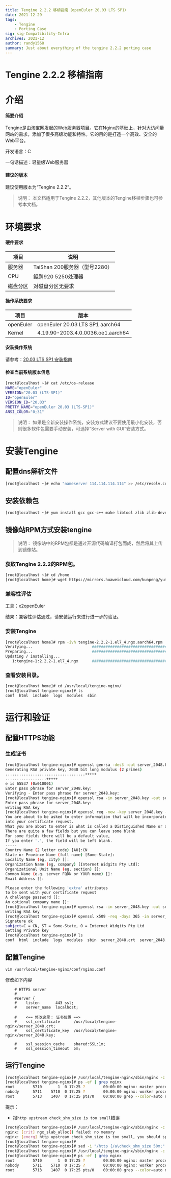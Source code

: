 ```yaml
---
title: Tengine 2.2.2 移植指南（openEuler 20.03 LTS SP1）
date: 2021-12-29
tags: 
    - Tengine
    - Porting Case
sig: sig-Compatibility-Infra
archives: 2021-12
author: randy1568
summary: Just about everything of the tengine 2.2.2 porting case
---
```


# Tengine 2.2.2 移植指南

# 介绍

#### 简要介绍

Tengine是由淘宝网发起的Web服务器项目。它在Nginx的基础上，针对大访问量网站的需求，添加了很多高级功能和特性。它的目的是打造一个高效、安全的Web平台。

开发语言：C

一句话描述：轻量级Web服务器


#### 建议的版本

建议使用版本为“Tengine 2.2.2”。

> 说明：
> 本文档适用于Tengine 2.2.2，其他版本的Tengine移植步骤也可参考本文档。

# 环境要求

#### 硬件要求

| 项目     | 说明                          |
| -------- | ----------------------------- |
| 服务器   | TaiShan 200服务器（型号2280） |
| CPU      | 鲲鹏920 5250处理器            |
| 磁盘分区 | 对磁盘分区无要求              |

#### 操作系统要求

| 项目       | 版本                               |
| --------- | --------------------------------- |
| openEuler | openEuler 20.03 LTS SP1 aarch64   |
| Kernel    | 4.19.90-2003.4.0.0036.oe1.aarch64 |

#### 安装操作系统

请参考：[20.03 LTS SP1 安装指南](https://openeuler.org/zh/docs/20.03_LTS_SP1/docs/Installation/installation.html)

#### 检查当前系统版本信息

```bash
[root@localhost ~]# cat /etc/os-release
NAME="openEuler"
VERSION="20.03 (LTS-SP1)"
ID="openEuler"
VERSION_ID="20.03"
PRETTY_NAME="openEuler 20.03 (LTS-SP1)"
ANSI_COLOR="0;31"
```

> 说明：
> 如果是全新安装操作系统，安装方式建议不要使用最小化安装，否则很多软件包需要手动安装，可选择“Server with GUI”安装方式。

# 安装Tengine

## 配置dns解析文件

```bash
[root@localhost ~]# echo "nameserver 114.114.114.114" >> /etc/resolv.conf
```

## 安装依赖包

```bash
[root@localhost ~]# yum install gcc gcc-c++ make libtool zlib zlib-devel pcre pcre-devel perl-devel perl-ExtUtils-Embed wget vim -y
```

## 镜像站RPM方式安装tengine

> 说明：
> 镜像站中的RPM包都是通过开源代码编译打包而成，然后将其上传到镜像站。

### 获取Tengine 2.2.2的RPM包。

```bash
[root@localhost ~]# cd /home
[root@localhost home]# wget https://mirrors.huaweicloud.com/kunpeng/yum/el/7/aarch64/Packages/web/tengine-2.2.2-1.el7_4.ngx.aarch64.rpm
```

### 兼容性评估

工具：x2openEuler

结果：兼容性评估通过，请安装运行来进行进一步的验证。


### 安装Tengine

```bash
[root@localhost home]# rpm -ivh tengine-2.2.2-1.el7_4.ngx.aarch64.rpm
Verifying...                          ################################# [100%]
Preparing...                          ################################# [100%]
Updating / installing...
   1:tengine-1:2.2.2-1.el7_4.ngx      ################################# [100%]
```


### 查看安装目录。

```bash
[root@localhost home]# cd /usr/local/tengine-nginx/
[root@localhost tengine-nginx]# ls
conf  html  include  logs  modules  sbin
```


# 运行和验证

## 配置HTTPS功能

### 生成证书

```bash
[root@localhost tengine-nginx]# openssl genrsa -des3 -out server_2048.key 2048
Generating RSA private key, 2048 bit long modulus (2 primes)
...................................+++++
..................+++++
e is 65537 (0x010001)
Enter pass phrase for server_2048.key:
Verifying - Enter pass phrase for server_2048.key:
[root@localhost tengine-nginx]# openssl rsa -in server_2048.key -out server_2048.key
Enter pass phrase for server_2048.key:
writing RSA key
[root@localhost tengine-nginx]# openssl req -new -key server_2048.key -out server_2048.csr
You are about to be asked to enter information that will be incorporated
into your certificate request.
What you are about to enter is what is called a Distinguished Name or a DN.
There are quite a few fields but you can leave some blank
For some fields there will be a default value,
If you enter '.', the field will be left blank.
-----
Country Name (2 letter code) [AU]:CN
State or Province Name (full name) [Some-State]:
Locality Name (eg, city) []:
Organization Name (eg, company) [Internet Widgits Pty Ltd]:
Organizational Unit Name (eg, section) []:
Common Name (e.g. server FQDN or YOUR name) []:
Email Address []:

Please enter the following 'extra' attributes
to be sent with your certificate request
A challenge password []:
An optional company name []:
[root@localhost tengine-nginx]# openssl rsa -in server_2048.key -out server_2048.key
writing RSA key
[root@localhost tengine-nginx]# openssl x509 -req -days 365 -in server_2048.csr -signkey server_2048.key -out server_2048.crt
Signature ok
subject=C = CN, ST = Some-State, O = Internet Widgits Pty Ltd
Getting Private key
[root@localhost tengine-nginx]# ls
conf  html  include  logs  modules  sbin  server_2048.crt  server_2048.csr  server_2048.key
```

## 配置Tengine

```bash
vim /usr/local/tengine-nginx/conf/nginx.conf
```

修改如下内容

```
    # HTTPS server
    #
    #server {
    #    listen       443 ssl;
    #    server_name  localhost;

    #    <== 修改这里： 证书位置 ==>
    #    ssl_certificate      /usr/local/tengine-nginx/server_2048.crt;
    #    ssl_certificate_key  /usr/local/tengine-nginx/server_2048.key;

    #    ssl_session_cache    shared:SSL:1m;
    #    ssl_session_timeout  5m;
```


## 运行Tengine

```bash
[root@localhost tengine-nginx]# /usr/local/tengine-nginx/sbin/nginx -c /usr/local/tengine-nginx/conf/nginx.conf
[root@localhost tengine-nginx]# ps -ef | grep nginx
root        5710       1  0 17:25 ?        00:00:00 nginx: master process /usr/local/tengine-nginx/sbin/nginx -c /usr/local/tengine-nginx/conf/nginx.conf
nobody      5711    5710  0 17:25 ?        00:00:00 nginx: worker process
root        5713    1407  0 17:25 pts/0    00:00:00 grep --color=auto nginx
```

提示：

- 报`http upstream check_shm_size is too small`错误

```bash
[root@localhost tengine-nginx]# /usr/local/tengine-nginx/sbin/nginx -c /usr/local/tengine-nginx/conf/nginx.conf
nginx: [crit] ngx_slab_alloc() failed: no memory
nginx: [emerg] http upstream check_shm_size is too small, you should specify a larger size.
[root@localhost tengine-nginx]#
[root@localhost tengine-nginx]# sed -i "/http {/a\check_shm_size 50m;" /usr/local/tengine-nginx/conf/nginx.conf
[root@localhost tengine-nginx]# /usr/local/tengine-nginx/sbin/nginx -c /usr/local/tengine-nginx/conf/nginx.conf
[root@localhost tengine-nginx]# ps -ef | grep nginx
root        5710       1  0 17:25 ?        00:00:00 nginx: master process /usr/local/tengine-nginx/sbin/nginx -c /usr/local/tengine-nginx/conf/nginx.conf
nobody      5711    5710  0 17:25 ?        00:00:00 nginx: worker process
root        5713    1407  0 17:25 pts/0    00:00:00 grep --color=auto nginx
```